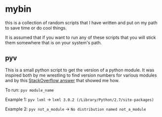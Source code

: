 mybin
=====

this is a collection of random scripts that I have written and put on my path
to save time or do cool things.

It is assumed that if you want to run any of these scripts that you will stick
them somewhere that is on your system's path.

pyv
---

This is a small python script to get the version of a python module. It was
inspired both by me wrestling to find version numbers for various modules and
by this [StackOverflow answer](http://stackoverflow.com/a/4939465/535590) that
showed me how.

To run: `pyv module_name`

Example 1: `pyv lxml` -> `lxml 3.0.2 (/Library/Python/2.7/site-packages)`

Example 2: `pyv not_a_module` -> `No distribution named not_a_module`

